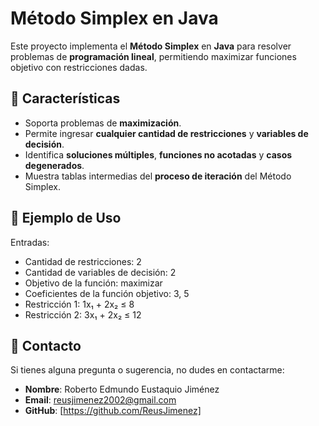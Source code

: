 # Método Simplex en Java  

Este proyecto implementa el **Método Simplex** en **Java** para resolver problemas de **programación lineal**, permitiendo maximizar funciones objetivo con restricciones dadas.  

## 📌 Características  

- Soporta problemas de **maximización**.  
- Permite ingresar **cualquier cantidad de restricciones** y **variables de decisión**.  
- Identifica **soluciones múltiples**, **funciones no acotadas** y **casos degenerados**.  
- Muestra tablas intermedias del **proceso de iteración** del Método Simplex.  

## 📌 Ejemplo de Uso

Entradas:

- Cantidad de restricciones: 2  
- Cantidad de variables de decisión: 2  
- Objetivo de la función: maximizar  
- Coeficientes de la función objetivo: 3, 5  
- Restricción 1: 1x₁ + 2x₂ ≤ 8  
- Restricción 2: 3x₁ + 2x₂ ≤ 12  

## 📌 Contacto

Si tienes alguna pregunta o sugerencia, no dudes en contactarme:

- **Nombre**: Roberto Edmundo Eustaquio Jiménez
- **Email**: <reusjimenez2002@gmail.com>
- **GitHub**: [https://github.com/ReusJimenez]

